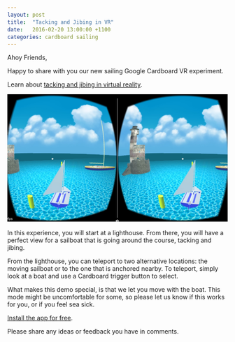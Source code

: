 ```yaml
---
layout: post
title:  "Tacking and Jibing in VR"
date:   2016-02-20 13:00:00 +1100
categories: cardboard sailing
---
```


Ahoy Friends,

Happy to share with you our new sailing Google Cardboard VR experiment.

Learn about [tacking and jibing in virtual reality](https://play.google.com/store/apps/details?id=com.marineverse.tackingjibing).

![Tacking and Jibing](/assets/tackingjibingvr.jpg)

In this experience, you will start at a lighthouse. From there, you will have a perfect view for a sailboat that is going around the course, tacking and jibing.

From the lighthouse, you can teleport to two alternative locations: the moving sailboat or to the one that is anchored nearby. To teleport, simply look at a boat and use a Cardboard trigger button to select.

What makes this demo special, is that we let you move with the boat. This mode might be uncomfortable for some, so please let us know if this works for you, or if you feel sea sick.

[Install the app for free](https://play.google.com/store/apps/details?id=com.marineverse.tackingjibing).

Please share any ideas or feedback you have in comments.
